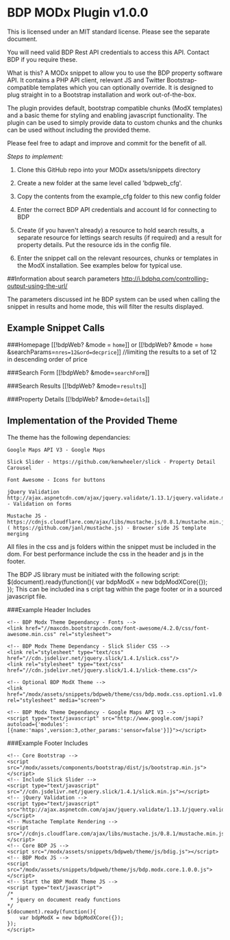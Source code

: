 # BDP MODx Plugin v1.0.0 

This is licensed under an MIT standard license. Please see the separate document.

You will need valid BDP Rest API credentials to access this API. Contact BDP if you require these.

What is this?
A MODx snippet to allow you to use the BDP property software API. It contains a PHP API client, relevant JS and Twitter Bootstrap-compatible templates which you can optionally override. It is designed to plug straight in to a Bootstrap installation and work out-of-the-box.

The plugin provides default, bootstrap compatible chunks (ModX templates) and a basic theme for styling and enabling javascript functionality. The plugin can be used to simply provide data to custom chunks and the chunks can be used without including the provided theme.

Please feel free to adapt and improve and commit for the benefit of all.

*Steps to implement:*

1) Clone this GitHub repo into your MODx assets/snippets directory

2) Create a new folder at the same level called 'bdpweb_cfg'.

3) Copy the contents from the example_cfg folder to this new config folder

4) Enter the correct BDP API credentials and account Id for connecting to BDP

5) Create (if you haven't already) a resource to hold search results, a separate resource for lettings search results (if required) and a result for property details. Put the resource ids in the config file.

6) Enter the snippet call on the relevant resources, chunks or templates in the ModX installation. See examples below for typical use.


##Information about search parameters
http://i.bdphq.com/controlling-output-using-the-url/

The parameters discussed int he BDP system can be used when calling the snippet in results and home mode, this will filter the results displayed.

## Example Snippet Calls

###Homepage
[[!bdpWeb? &mode = `home`]]
or
[[!bdpWeb? &mode = `home` &searchParams=`nres=12&ord=decprice`]] //limiting the results to a set of 12 in descending order of price

###Search Form
[[!bdpWeb? &mode=`searchForm`]]

###Search Results
[[!bdpWeb? &mode=`results`]]

###Property Details
[[!bdpWeb? &mode=`details`]]

## Implementation of the Provided Theme
The theme has the following dependancies:

	Google Maps API V3 - Google Maps
	
	Slick Slider - https://github.com/kenwheeler/slick - Property Detail Carousel
	
	Font Awesome - Icons for buttons
	
	jQuery Validation	http://ajax.aspnetcdn.com/ajax/jquery.validate/1.13.1/jquery.validate.min.js - Validation on forms
	
	Mustache JS - https://cdnjs.cloudflare.com/ajax/libs/mustache.js/0.8.1/mustache.min.js ( https://github.com/janl/mustache.js) - Browser side JS template merging

All files in the css and js folders within the snippet must be included in the dom. For best performance include the css in the header and js in the footer.	

The BDP JS library must be initiated with the following script:
$(document).ready(function(){
	var bdpModX = new bdpModXCore({});	
});
This can be included ina s cript tag within the page footer or in a sourced javascript file.

###Example Header Includes
```
<!-- BDP Modx Theme Dependancy - Fonts -->
<link href="//maxcdn.bootstrapcdn.com/font-awesome/4.2.0/css/font-awesome.min.css" rel="stylesheet">

<!-- BDP Modx Theme Dependancy - Slick Slider CSS -->
<link rel="stylesheet" type="text/css" href="//cdn.jsdelivr.net/jquery.slick/1.4.1/slick.css"/>
<link rel="stylesheet" type="text/css" href="//cdn.jsdelivr.net/jquery.slick/1.4.1/slick-theme.css"/>

<!-- Optional BDP ModX Theme -->
<link href="/modx/assets/snippets/bdpweb/theme/css/bdp.modx.css.option1.v1.0.0.css" rel="stylesheet" media="screen">

<!-- BDP Modx Theme Dependancy - Google Maps API V3 -->
<script type="text/javascript" src="http://www.google.com/jsapi?autoload={'modules':[{name:'maps',version:3,other_params:'sensor=false'}]}"></script>
```


###Example Footer Includes
```
<!-- Core Bootstrap -->
<script src="/modx/assets/components/bootstrap/dist/js/bootstrap.min.js"></script>
<!-- Include Slick Slider -->
<script type="text/javascript" src="//cdn.jsdelivr.net/jquery.slick/1.4.1/slick.min.js"></script>
<!-- jQuery Validation -->
<script type="text/javascript" src="http://ajax.aspnetcdn.com/ajax/jquery.validate/1.13.1/jquery.validate.min.js"></script>
<!-- Mustache Template Rendering -->
<script src="//cdnjs.cloudflare.com/ajax/libs/mustache.js/0.8.1/mustache.min.js"></script>
<!-- Core BDP JS -->
<script src="/modx/assets/snippets/bdpweb/theme/js/bdig.js"></script>
<!-- BDP Modx JS -->
<script src="/modx/assets/snippets/bdpweb/theme/js/bdp.modx.core.1.0.0.js"></script>
<!-- Start the BDP ModX Theme JS -->
<script type="text/javascript">
/*
 * jquery on document ready functions
*/
$(document).ready(function(){
	var bdpModX = new bdpModXCore({});	
});
</script>
```
